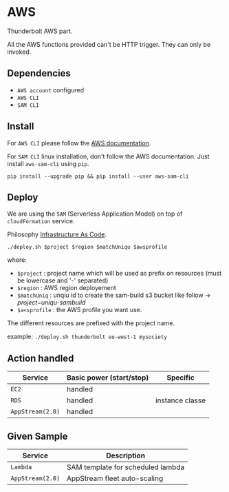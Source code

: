 # AWS

Thunderbolt AWS part.

All the AWS functions provided can't be HTTP trigger. They can only be invoked.

## Dependencies

  - `AWS account` configured
  - `AWS CLI`
  - `SAM CLI`

## Install

For `AWS CLI` please follow the [AWS documentation](https://docs.aws.amazon.com/cli/latest/userguide/install-cliv2.html).

For `SAM CLI` linux installation, don't follow the AWS documentation. Just install `aws-sam-cli` using `pip`.

`pip install --upgrade pip && pip install --user aws-sam-cli`

## Deploy

We are using the `SAM` (Serverless Application Model) on top of `cloudFormation` service.

Philosophy [Infrastructure As Code](https://en.wikipedia.org/wiki/Infrastructure_as_code).

`./deploy.sh $project $region $matchUniqu $awsprofile`

where:
  - `$project`     : project name which will be used as prefix on resources (must be lowercase and '-' separated)
  - `$region`      : AWS region deployement
  - `$matchUniq`   : unqiu id to create the sam-build s3 bucket like follow -> _$project-$uniqu-sambuild_
  - `$a<sprofile`  : the AWS profile you want use.

The different resources are prefixed with the project name.

example: `./deploy.sh thunderbolt eu-west-1 mysociety`

## Action handled

| Service           | Basic power (start/stop) | Specific                                      |
|-------------------|--------------------------|-----------------------------------------------|
| `EC2`             | handled                  |                                               |
| `RDS`             | handled                  | instance classe                               |
| `AppStream(2.0)`  | handled                  |                                               |


## Given Sample

| Service           | Description                           |
|-------------------|---------------------------------------|
| `Lambda`          | SAM template for scheduled lambda     |
| `AppStream(2.0)`  | AppStream fleet auto-scaling          |